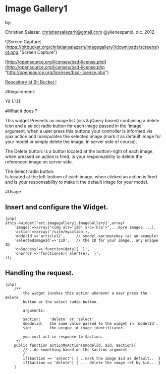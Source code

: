 Image Gallery1
==============

by:

Christian Salazar. christiansalazarh@gmail.com	@yiienespanol, dic. 2012.

![Screen Capture]
(https://bitbucket.org/christiansalazarh/imagegallery1/downloads/screenshot.png "Screen Capture")

[http://opensource.org/licenses/bsd-license.php](http://opensource.org/licenses/bsd-license.php "http://opensource.org/licenses/bsd-license.php")

[Repository at Bit Bucket !](https://bitbucket.org/christiansalazarh/imagegallery1/ 
 "Repository at Bit Bucket !")

#Requirement: 

Yii  1.1.11


#What it does ?

This widget Presents an image list (css & jQuery based) containing a delete 
icon and a select radio button for each image passed in the 'image' argument,
when a user press this buttons your controller is informed via ajax action and
manipulates the selected image (mark it as default image for your model or
simply delete the image, in server side of course).

The Delete button:
Is a button located at the bottom-right of each image, when pressed an
action is fired, is your responsability to delete the referenced image on
server side.

The Select radio button:	
Is located at the left-bottom of each image, when clicked an action is
fired and is your responsability to make it the default image for your 
model.

#Usage

## Insert and configure the Widget.

~~~
[php]
$this->widget('ext.imagegallery1.ImageGallery1',array(
	'images'=>array("<img alt='120' src='bla'>",...more images....),
	'action'=>array('/site/myaction'),	
	'modelId'=>'article12',		// $model->primarykey (as an example)
	'selectedImageId'=>'120',	// the ID for your image...any unique ID
	'onSuccess'=>'function(data){  }',
	'onError'=>'function(e){ alert(e);  }',
));
~~~

## Handling the request.

~~~
[php]
	/**
	 	the widget invokes this action whenever a user press the delete
		button or the select radio button.

		arguments:
	
		$action:	'delete' or 'select'.
		$modelid:	the same value passed to the widget in 'modelId'.
		$id:		the unique id image identificator.

		you must act in response to $action.
	 */
	public function actionMyAction($modelid, $id, $action){
		// ..do something based on the $action argument
		/	
		if($action == 'select') { ..mark the image $id as default..  } 
		if($action == 'delete') { ... delete the image ref by $id... }
	}
~~~

